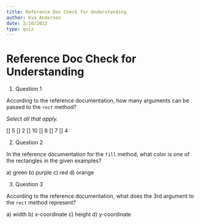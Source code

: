 ```yaml
---
title: Reference Doc Check for Understanding
author: Eva Anderson
date: 3/10/2022
type: quiz
---
```


# Reference Doc Check for Understanding


1. Question 1

According to the reference documentation, how many arguments can be passed to the `rect` method?

*Select all that apply.*

[] 5
[] 2
[] 10
[] 8
[] 7
[] 4

2. Question 2

In the reference documentation for the `fill` method, what color is one of the rectangles in the given examples?

a) green
b) purple
c) red
d) orange

3. Question 3

According to the reference documentation, what does the 3rd argument to the `rect` method represent?

a) width
b) x-coordinate
c) height
d) y-coordinate
